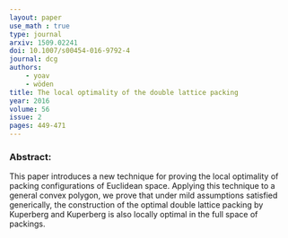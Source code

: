 ```yaml
---
layout: paper
use_math : true
type: journal
arxiv: 1509.02241
doi: 10.1007/s00454-016-9792-4
journal: dcg
authors:
    - yoav 
    - wöden
title: The local optimality of the double lattice packing
year: 2016
volume: 56
issue: 2
pages: 449-471
---
```

### Abstract:

This paper introduces a new technique for proving the local optimality of packing configurations of Euclidean space. Applying this technique to a general convex polygon, we prove that under mild assumptions satisfied generically, the construction of the optimal double lattice packing by Kuperberg and Kuperberg is also locally optimal in the full space of packings.